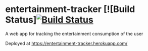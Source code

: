 # entertainment-tracker [![Build Status][![Build Status](https://travis-ci.org/CianHub/entertainment-tracker.svg?branch=master)](https://travis-ci.org/CianHub/entertainment-tracker)
A web app for tracking the entertainment consumption of the user

Deployed at https://entertainment-tracker.herokuapp.com/
